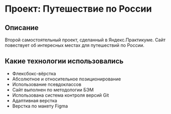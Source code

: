 # Проект: Путешествие по России

## Описание

Второй самостоятельный проект, сделанный в Яндекс.Практикуме. Сайт повествует об интересных местах для путешествий по России.

## Какие технологии использовались

* Флексбокс-вёрстка
* Абсолютное и относительное позиционирование 
* Использование псевдоклассов
* Сайт выполнен по методологии БЭМ 
* Использована система контроля версий Git 
* Адаптивная верстка
* Верстка по макету Figma 

[Ссылка на проект]:https://starikovyaroslav.github.io/russian-travel/
